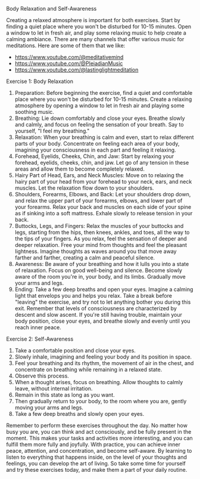 Body Relaxation and Self-Awareness

Creating a relaxed atmosphere is important for both exercises. Start by finding a quiet place where you won't be disturbed for 10-15 minutes. Open a window to let in fresh air, and play some relaxing music to help create a calming ambiance. There are many channels that offer various music for meditations. Here are some of them that we like: 
* https://www.youtube.com/@meditativemind
* https://www.youtube.com/@PleiadianMusic
* https://www.youtube.com/@lastinglightmeditation

Exercise 1: Body Relaxation
1. Preparation: Before beginning the exercise, find a quiet and comfortable place where you won't be disturbed for 10-15 minutes. Create a relaxing atmosphere by opening a window to let in fresh air and playing some soothing music. 
2. Breathing: Lie down comfortably and close your eyes. Breathe slowly and calmly, and focus on feeling the sensation of your breath. Say to yourself, "I feel my breathing." 
3. Relaxation: When your breathing is calm and even, start to relax different parts of your body. Concentrate on feeling each area of your body, imagining your consciousness in each part and feeling it relaxing. 
4. Forehead, Eyelids, Cheeks, Chin, and Jaw: Start by relaxing your forehead, eyelids, cheeks, chin, and jaw. Let go of any tension in these areas and allow them to become completely relaxed. 
5. Hairy Part of Head, Ears, and Neck Muscles: Move on to relaxing the hairy part of your head from your forehead to your neck, ears, and neck muscles. Let the relaxation flow down to your shoulders. 
6. Shoulders, Forearms, Elbows, and Back: Let your shoulders drop down, and relax the upper part of your forearms, elbows, and lower part of your forearms. Relax your back and muscles on each side of your spine as if sinking into a soft mattress. Exhale slowly to release tension in your back. 
7. Buttocks, Legs, and Fingers: Relax the muscles of your buttocks and legs, starting from the hips, then knees, ankles, and toes, all the way to the tips of your fingers. As you relax, feel the sensation of deeper and deeper relaxation. Free your mind from thoughts and feel the pleasant lightness. Imagine thoughts as waves around you that move away farther and farther, creating a calm and peaceful silence. 
8. Awareness: Be aware of your breathing and how it lulls you into a state of relaxation. Focus on good well-being and silence. Become slowly aware of the room you're in, your body, and its limbs. Gradually move your arms and legs. 
9. Ending: Take a few deep breaths and open your eyes. Imagine a calming light that envelops you and helps you relax. Take a break before "leaving" the exercise, and try not to let anything bother you during this exit. Remember that levels of consciousness are characterized by descent and slow ascent. If you're still having trouble, maintain your body position, close your eyes, and breathe slowly and evenly until you reach inner peace.

Exercise 2: Self-Awareness
1. Take a comfortable position and close your eyes.
2. Slowly inhale, imagining and feeling your body and its position in space.
3. Feel your breathing and its rhythm, the movement of air in the chest, and concentrate on breathing while remaining in a relaxed state.
4. Observe this process.
5. When a thought arises, focus on breathing. Allow thoughts to calmly leave, without internal irritation.
6. Remain in this state as long as you want.
7. Then gradually return to your body, to the room where you are, gently moving your arms and legs.
8. Take a few deep breaths and slowly open your eyes.

Remember to perform these exercises throughout the day. No matter how busy you are, you can think and act consciously, and be fully present in the moment. This makes your tasks and activities more interesting, and you can fulfill them more fully and joyfully. With practice, you can achieve inner peace, attention, and concentration, and become self-aware. By learning to listen to everything that happens inside, on the level of your thoughts and feelings, you can develop the art of living. So take some time for yourself and try these exercises today, and make them a part of your daily routine.
